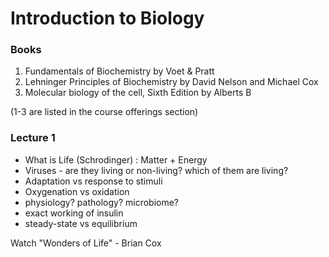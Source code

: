 # Introduction to Biology

### Books

1. Fundamentals of Biochemistry by Voet & Pratt
2. Lehninger Principles of Biochemistry by David Nelson and Michael Cox
3. Molecular biology of the cell, Sixth Edition by Alberts B <br>

(1-3 are listed in the course offerings section)

### Lecture 1

- What is Life (Schrodinger) : Matter + Energy
- Viruses - are they living or non-living? which of them are living?
- Adaptation vs response to stimuli
- Oxygenation vs oxidation
- physiology? pathology? microbiome?
- exact working of insulin
- steady-state vs equilibrium

Watch "Wonders of Life" - Brian Cox